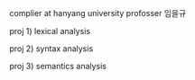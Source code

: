 complier at hanyang university<!-- , lim --> profosser 임을규

proj 1) lexical analysis 

proj 2) syntax analysis

proj 3) semantics analysis
